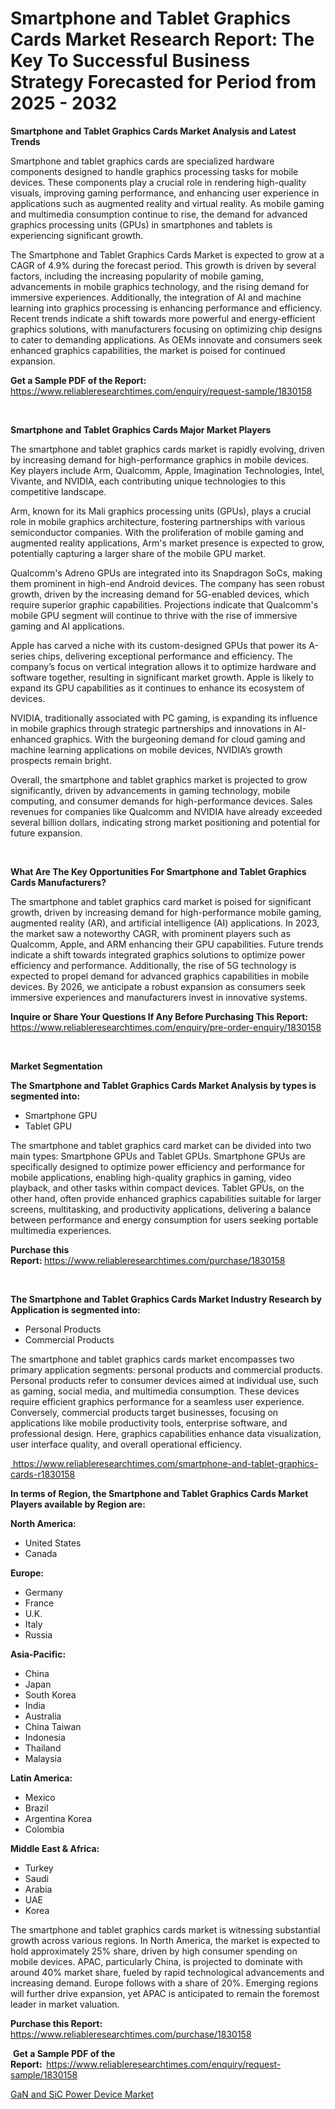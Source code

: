<p><h1>Smartphone and Tablet Graphics Cards Market Research Report: The Key To Successful Business Strategy Forecasted for Period from 2025 - 2032</h1></p><p><strong>Smartphone and Tablet Graphics Cards Market Analysis and Latest Trends</strong></p>
<p><p>Smartphone and tablet graphics cards are specialized hardware components designed to handle graphics processing tasks for mobile devices. These components play a crucial role in rendering high-quality visuals, improving gaming performance, and enhancing user experience in applications such as augmented reality and virtual reality. As mobile gaming and multimedia consumption continue to rise, the demand for advanced graphics processing units (GPUs) in smartphones and tablets is experiencing significant growth.</p><p>The Smartphone and Tablet Graphics Cards Market is expected to grow at a CAGR of 4.9% during the forecast period. This growth is driven by several factors, including the increasing popularity of mobile gaming, advancements in mobile graphics technology, and the rising demand for immersive experiences. Additionally, the integration of AI and machine learning into graphics processing is enhancing performance and efficiency. Recent trends indicate a shift towards more powerful and energy-efficient graphics solutions, with manufacturers focusing on optimizing chip designs to cater to demanding applications. As OEMs innovate and consumers seek enhanced graphics capabilities, the market is poised for continued expansion.</p></p>
<p><strong>Get a Sample PDF of the Report:&nbsp;</strong> <a href="https://www.reliableresearchtimes.com/enquiry/request-sample/1830158?utm_campaign=2440&utm_medium=2&utm_source=Github&utm_content=ia&utm_term=13022025&utm_id=smartphone-and-tablet-graphics-cards">https://www.reliableresearchtimes.com/enquiry/request-sample/1830158</a></p>
<p>&nbsp;</p>
<p><strong>Smartphone and Tablet Graphics Cards Major Market Players</strong></p>
<p><p>The smartphone and tablet graphics cards market is rapidly evolving, driven by increasing demand for high-performance graphics in mobile devices. Key players include Arm, Qualcomm, Apple, Imagination Technologies, Intel, Vivante, and NVIDIA, each contributing unique technologies to this competitive landscape.</p><p>Arm, known for its Mali graphics processing units (GPUs), plays a crucial role in mobile graphics architecture, fostering partnerships with various semiconductor companies. With the proliferation of mobile gaming and augmented reality applications, Arm's market presence is expected to grow, potentially capturing a larger share of the mobile GPU market.</p><p>Qualcomm's Adreno GPUs are integrated into its Snapdragon SoCs, making them prominent in high-end Android devices. The company has seen robust growth, driven by the increasing demand for 5G-enabled devices, which require superior graphic capabilities. Projections indicate that Qualcomm's mobile GPU segment will continue to thrive with the rise of immersive gaming and AI applications.</p><p>Apple has carved a niche with its custom-designed GPUs that power its A-series chips, delivering exceptional performance and efficiency. The company’s focus on vertical integration allows it to optimize hardware and software together, resulting in significant market growth. Apple is likely to expand its GPU capabilities as it continues to enhance its ecosystem of devices.</p><p>NVIDIA, traditionally associated with PC gaming, is expanding its influence in mobile graphics through strategic partnerships and innovations in AI-enhanced graphics. With the burgeoning demand for cloud gaming and machine learning applications on mobile devices, NVIDIA’s growth prospects remain bright.</p><p>Overall, the smartphone and tablet graphics market is projected to grow significantly, driven by advancements in gaming technology, mobile computing, and consumer demands for high-performance devices. Sales revenues for companies like Qualcomm and NVIDIA have already exceeded several billion dollars, indicating strong market positioning and potential for future expansion.</p></p>
<p>&nbsp;</p>
<p><strong>What Are The Key Opportunities For Smartphone and Tablet Graphics Cards Manufacturers?</strong></p>
<p><p>The smartphone and tablet graphics card market is poised for significant growth, driven by increasing demand for high-performance mobile gaming, augmented reality (AR), and artificial intelligence (AI) applications. In 2023, the market saw a noteworthy CAGR, with prominent players such as Qualcomm, Apple, and ARM enhancing their GPU capabilities. Future trends indicate a shift towards integrated graphics solutions to optimize power efficiency and performance. Additionally, the rise of 5G technology is expected to propel demand for advanced graphics capabilities in mobile devices. By 2026, we anticipate a robust expansion as consumers seek immersive experiences and manufacturers invest in innovative systems.</p></p>
<p><strong>Inquire or Share Your Questions If Any Before Purchasing This Report:</strong> <a href="https://www.reliableresearchtimes.com/enquiry/pre-order-enquiry/1830158?utm_campaign=2440&utm_medium=2&utm_source=Github&utm_content=ia&utm_term=13022025&utm_id=smartphone-and-tablet-graphics-cards">https://www.reliableresearchtimes.com/enquiry/pre-order-enquiry/1830158</a></p>
<p>&nbsp;</p>
<p><strong>Market Segmentation</strong></p>
<p><strong>The Smartphone and Tablet Graphics Cards Market Analysis by types is segmented into:</strong></p>
<p><ul><li>Smartphone GPU</li><li>Tablet GPU</li></ul></p>
<p><p>The smartphone and tablet graphics card market can be divided into two main types: Smartphone GPUs and Tablet GPUs. Smartphone GPUs are specifically designed to optimize power efficiency and performance for mobile applications, enabling high-quality graphics in gaming, video playback, and other tasks within compact devices. Tablet GPUs, on the other hand, often provide enhanced graphics capabilities suitable for larger screens, multitasking, and productivity applications, delivering a balance between performance and energy consumption for users seeking portable multimedia experiences.</p></p>
<p><strong>Purchase this Report:&nbsp;</strong><a href="https://www.reliableresearchtimes.com/purchase/1830158?utm_campaign=2440&utm_medium=2&utm_source=Github&utm_content=ia&utm_term=13022025&utm_id=smartphone-and-tablet-graphics-cards">https://www.reliableresearchtimes.com/purchase/1830158</a></p>
<p>&nbsp;</p>
<p><strong>The Smartphone and Tablet Graphics Cards Market Industry Research by Application is segmented into:</strong></p>
<p><ul><li>Personal Products</li><li>Commercial Products</li></ul></p>
<p><p>The smartphone and tablet graphics cards market encompasses two primary application segments: personal products and commercial products. Personal products refer to consumer devices aimed at individual use, such as gaming, social media, and multimedia consumption. These devices require efficient graphics performance for a seamless user experience. Conversely, commercial products target businesses, focusing on applications like mobile productivity tools, enterprise software, and professional design. Here, graphics capabilities enhance data visualization, user interface quality, and overall operational efficiency.</p></p>
<p><a href="https://www.reliableresearchtimes.com/smartphone-and-tablet-graphics-cards-r1830158?utm_campaign=2440&utm_medium=2&utm_source=Github&utm_content=ia&utm_term=13022025&utm_id=smartphone-and-tablet-graphics-cards">&nbsp;https://www.reliableresearchtimes.com/smartphone-and-tablet-graphics-cards-r1830158</a></p>
<p><strong>In terms of Region, the Smartphone and Tablet Graphics Cards Market Players available by Region are:</strong></p>
<p>
    <p> <strong> North America: </strong>
        <ul>
            <li>United States</li>
            <li>Canada</li>
        </ul>
        </p> 
    <p> <strong> Europe: </strong>
        <ul>
            <li>Germany</li>
            <li>France</li>
            <li>U.K.</li>
            <li>Italy</li>
            <li>Russia</li>
        </ul>
        </p> 
    <p> <strong> Asia-Pacific: </strong>
        <ul>
            <li>China</li>
            <li>Japan</li>
            <li>South Korea</li>
            <li>India</li>
            <li>Australia</li>
            <li>China Taiwan</li>
            <li>Indonesia</li>
            <li>Thailand</li>
            <li>Malaysia</li>
        </ul>
        </p> 
    <p> <strong> Latin America: </strong>
        <ul>
            <li>Mexico</li>
            <li>Brazil</li>
            <li>Argentina Korea</li>
            <li>Colombia</li>
        </ul>
        </p> 
    <p> <strong> Middle East & Africa: </strong>
        <ul>
            <li>Turkey</li>
            <li>Saudi</li>
            <li>Arabia</li>
            <li>UAE</li>
            <li>Korea</li>
        </ul>
    </p>
    </p>
<p><p>The smartphone and tablet graphics cards market is witnessing substantial growth across various regions. In North America, the market is expected to hold approximately 25% share, driven by high consumer spending on mobile devices. APAC, particularly China, is projected to dominate with around 40% market share, fueled by rapid technological advancements and increasing demand. Europe follows with a share of 20%. Emerging regions will further drive expansion, yet APAC is anticipated to remain the foremost leader in market valuation.</p></p>
<p><strong>Purchase this Report: </strong><a href="https://www.reliableresearchtimes.com/purchase/1830158?utm_campaign=2440&utm_medium=2&utm_source=Github&utm_content=ia&utm_term=13022025&utm_id=smartphone-and-tablet-graphics-cards">https://www.reliableresearchtimes.com/purchase/1830158</a></p>
<p>&nbsp;<strong>Get a Sample PDF of the Report:&nbsp;&nbsp;</strong><a href="https://www.reliableresearchtimes.com/enquiry/request-sample/1830158?utm_campaign=2440&utm_medium=2&utm_source=Github&utm_content=ia&utm_term=13022025&utm_id=smartphone-and-tablet-graphics-cards">https://www.reliableresearchtimes.com/enquiry/request-sample/1830158</a></p>
<p><strong></strong></p>
<p><p><a href="https://github.com/pinzinyaah/Market-Research-Report-List-1/blob/main/gan-and-sic-power-device-market.md?utm_campaign=2440&utm_medium=2&utm_source=Github&utm_content=ia&utm_term=13022025&utm_id=smartphone-and-tablet-graphics-cards">GaN and SiC Power Device Market</a></p></p>